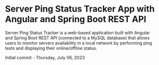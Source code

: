 # Server Ping Status Tracker App with Angular and Spring Boot REST API

Server Ping Status Tracker is a web-based application built with Angular and Spring Boot REST API (connected to a MySQL database) that allows users to monitor servers availability in a local network by performing ping tests and displaying their online/offline status.

Initial commit - Thursday, July 06, 2023